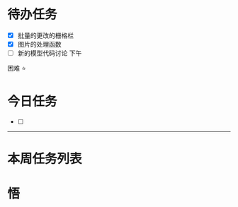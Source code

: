 # 待办任务
- [x] 批量的更改的栅格栏
- [x] 图片的处理函数
- [ ] 新的模型代码讨论 下午

困难
⭐

# 今日任务
- [ ] 




------
# 本周任务列表



# 悟